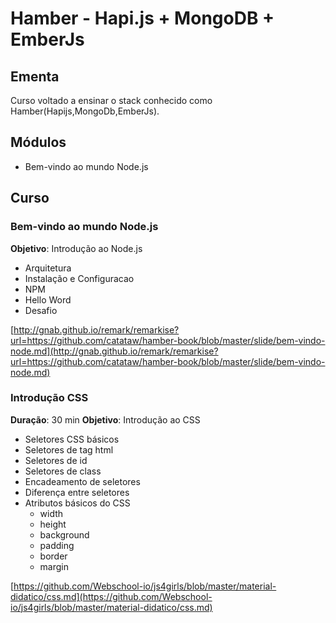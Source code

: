 # Hamber - Hapi.js + MongoDB + EmberJs

## Ementa

 Curso voltado a ensinar o stack conhecido como Hamber(Hapijs,MongoDb,EmberJs).

## Módulos

- Bem-vindo ao mundo Node.js

## Curso

### Bem-vindo ao mundo Node.js
**Objetivo**: Introdução ao Node.js

- Arquitetura
- Instalação e Configuracao
- NPM
- Hello Word
- Desafio

[http://gnab.github.io/remark/remarkise?url=https://github.com/catataw/hamber-book/blob/master/slide/bem-vindo-node.md](http://gnab.github.io/remark/remarkise?url=https://github.com/catataw/hamber-book/blob/master/slide/bem-vindo-node.md)

### Introdução CSS
**Duração**: 30 min
**Objetivo**: Introdução ao CSS

- Seletores CSS básicos
- Seletores de tag html
- Seletores de id
- Seletores de class
- Encadeamento de seletores
- Diferença entre seletores
- Atributos básicos do CSS
    - width
    - height
    - background
    - padding
    - border
    - margin

[https://github.com/Webschool-io/js4girls/blob/master/material-didatico/css.md](https://github.com/Webschool-io/js4girls/blob/master/material-didatico/css.md)
